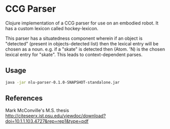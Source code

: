 # CCG Parser


Clojure implementation of a CCG parser for use on an embodied robot. It has a custom lexicon called hockey-lexicon.

This parser has a situatedness component wherein if an object is "detected" (present in objects-detected list) then the lexical entry will be chosen as a noun. e.g. if a "skate" is detected then (Atom. 'N) is the chosen lexical entry for "skate". This leads to context-dependent parses.

## Usage
```sh
java -jar nlu-parser-0.1.0-SNAPSHOT-standalone.jar
```

## References
Mark McConville's M.S. thesis 
http://citeseerx.ist.psu.edu/viewdoc/download?doi=10.1.1.103.4727&rep=rep1&type=pdf
